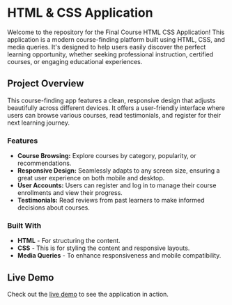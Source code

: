 # HTML & CSS Application

Welcome to the repository for the Final Course HTML CSS Application! This application is a modern course-finding platform built using HTML, CSS, and media queries. It's designed to help users easily discover the perfect learning opportunity, whether seeking professional instruction, certified courses, or engaging educational experiences.

## Project Overview

This course-finding app features a clean, responsive design that adjusts beautifully across different devices. It offers a user-friendly interface where users can browse various courses, read testimonials, and register for their next learning journey.

### Features

- **Course Browsing:** Explore courses by category, popularity, or recommendations.
- **Responsive Design:** Seamlessly adapts to any screen size, ensuring a great user experience on both mobile and desktop.
- **User Accounts:** Users can register and log in to manage their course enrollments and view their progress.
- **Testimonials:** Read reviews from past learners to make informed decisions about courses.

### Built With

- **HTML** - For structuring the content.
- **CSS** - This is for styling the content and responsive layouts.
- **Media Queries** - To enhance responsiveness and mobile compatibility.

## Live Demo

Check out the [live demo](https://mohammadabushams.github.io/HTML-CSS-Application/) to see the application in action.

